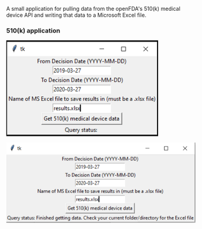 A small application for pulling data from the openFDA's 510(k)
medical device API and writing that data to a Microsoft Excel 
file.

### **510(k) application**

![Application GUI](images/fda-510k-app.PNG)

![Running a query](images/fda-510k-query-finished.png)
